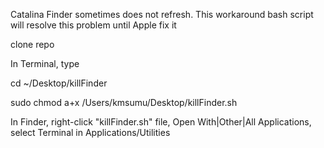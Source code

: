 Catalina Finder sometimes does not refresh. This workaround bash script will resolve this problem until Apple fix it

clone repo

In Terminal, type

cd ~/Desktop/killFinder

sudo chmod a+x /Users/kmsumu/Desktop/killFinder.sh

In Finder, right-click "killFinder.sh" file, Open With|Other|All Applications, select Terminal in Applications/Utilities
